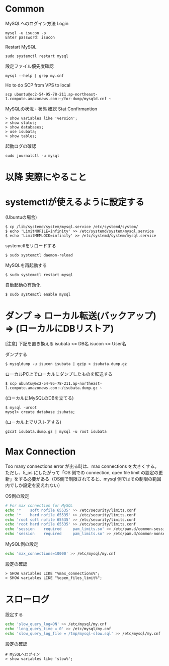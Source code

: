 # Common

MySQLへのログイン方法 Login

```
mysql -u isucon -p
Enter password: isucon
```

Restart MySQL

```
sudo systemctl restart mysql
```

設定ファイル優先度確認

```
mysql --help | grep my.cnf
```

Ho to do SCP from VPS to local

```
scp ubuntu@ec2-54-95-78-211.ap-northeast-1.compute.amazonaws.com:~/for-dump/mysqld.cnf ~
```

MySQLの状況・状態 確認 Stat Confirmantion

```
> show variables like 'version';
> show status;
> show databases;
> use isubata;
> show tables;
```

起動ログの確認

```
sudo journalctl -u mysql
```

# 以降 実際にやること

# systemctlが使えるように設定する

(Ubuntuの場合)

```
$ cp /lib/systemd/system/mysql.service /etc/systemd/system/
$ echo 'LimitNOFILE=infinity' >> /etc/systemd/system/mysql.service
$ echo 'LimitMEMLOCK=infinity' >> /etc/systemd/system/mysql.service
```

systemctlをリロードする

```
$ sudo systemctl daemon-reload
```

MySQLを再起動する

```
$ sudo systemctl restart mysql
```

自動起動の有効化

```
$ sudo systemctl enable mysql
```

# ダンプ => ローカル転送(バックアップ) => (ローカルにDBリストア)

[注意] 下記を置き換える
isubata <= DB名
isucon <= User名

ダンプする

```
$ mysqldump -u isucon isubata | gzip > isubata.dump.gz
```

ローカルPC上でローカルにダンプしたものを転送する

```
$ scp ubuntu@ec2-54-95-78-211.ap-northeast-1.compute.amazonaws.com:~/isubata.dump.gz ~
```

(ローカルにMySQLのDBを立てる)

```
$ mysql -uroot
mysql> create database isubata;
```

(ローカル上でリストアする)

```
gzcat isubata.dump.gz | mysql -u root isubata
```

# Max Connection

Too many connections error が出る時は、max connections を大きくする。 ただし、5_os にしたがって「OS 側での connection, open file limit の設定の更新」をする必要がある（OS側で制限されてると、mysql 側ではその制限の範囲内でしか設定を変えれない）

OS側の設定

```bash
# For max connection for MySQL
echo '*    soft nofile 65535' >> /etc/security/limits.conf
echo '*    hard nofile 65535' >> /etc/security/limits.conf
echo 'root soft nofile 65535' >> /etc/security/limits.conf
echo 'root hard nofile 65535' >> /etc/security/limits.conf
echo 'session    required     pam_limits.so' >> /etc/pam.d/common-session
echo 'session    required     pam_limits.so' >> /etc/pam.d/common-nonsession
```

MySQL側の設定

```bash
echo 'max_connections=10000' >> /etc/mysql/my.cnf
```

設定の確認

```
> SHOW variables LIKE "%max_connections%";
> SHOW variables LIKE "%open_files_limit%";
```

# スローログ

設定する

```bash
echo 'slow_query_log=ON' >> /etc/mysql/my.cnf
echo 'long_query_time = 0' >> /etc/mysql/my.cnf
echo 'slow_query_log_file = /tmp/mysql-slow.sql' >> /etc/mysql/my.cnf
```

設定の確認

```
# MySQLへログイン
> show variables like 'slow%';
```
